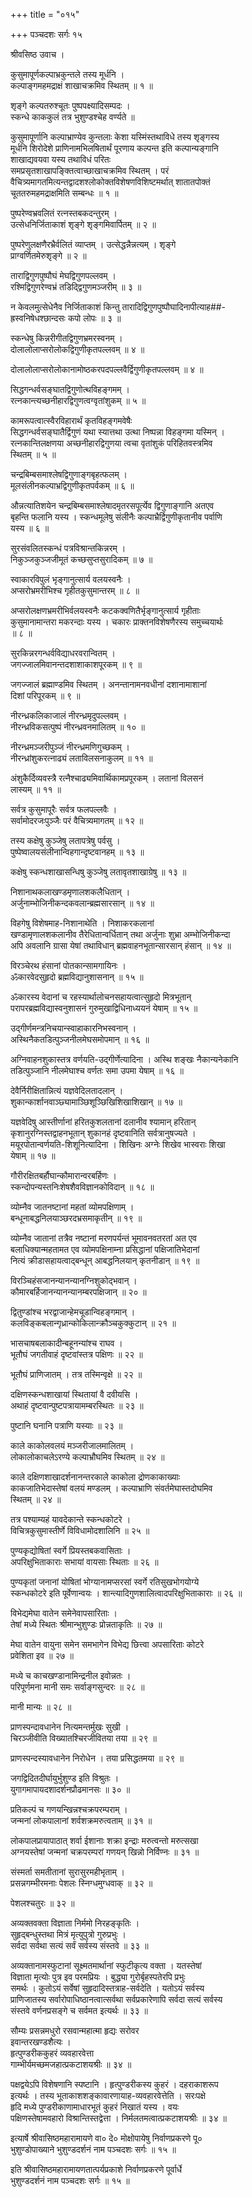 +++
title = "०१५"

+++
पञ्चदशः सर्गः १५  
  
श्रीवसिष्ठ उवाच ।  
  
कुसुमापूर्णकल्पाभ्रकुन्तले तस्य मूर्धनि ।  
कल्पाङ्गमहमद्राक्षं शाखाचक्रमिव स्थितम् ॥ १ ॥  
  
शृङ्गे कल्पतरुश्चूतः पुष्पपक्ष्यादिसम्पदः ।  
स्कन्धे काककुलं तत्र भुशुण्डश्चेह वर्ण्यते ॥   
  
कुसुमापूर्णानि कल्पाभ्राण्येव कुन्तलाः केशा यस्मिंस्तथाविधे तस्य शृङ्गस्य   
मूर्धनि शिरोदेशे प्राणिनामभिलषितार्थं पूरणाय कल्पन्त इति कल्पान्यङ्गानि   
शाखाद्यवयवा यस्य तथाविधं परितः   
समप्रसृतशाखापङ्क्तित्वाच्छाखाचक्रमिव स्थितम् । परं   
वैचित्र्यमागतमित्यन्तद्वादशश्लोकोक्तविशेषणविशिष्टमर्थात् शातातपोक्तं   
चूततरुमहमद्राक्षमिति सम्बन्धः ॥ १ ॥  
  
पुष्परेण्वभ्रवलितं रत्नस्तबकदन्तुरम् ।  
उत्सेधनिर्जिताकाशं शृङ्गे शृङ्गमिवार्पितम् ॥ २ ॥  
  
पुष्परेणुलक्षणैरभ्रैर्वलितं व्याप्तम् । उत्सेद्धन्नैन्नत्यम् । शृङ्गे   
प्राग्वर्णितमेरुशृङ्गे ॥ २ ॥  
  
ताराद्विगुणपुष्पौघं मेघद्विगुणपल्लवम् ।  
रश्मिद्विगुणरेण्वभ्रं तडिद्द्विगुणमञ्जरीम् ॥ ३ ॥  
  
न केवलमुत्सेधेनैव निर्जिताकाशं किन्तु तारादिद्विगुणपुष्पौघादिनापीत्याह##-  
ह्रस्वनिषेधश्छान्दसः कपो लोपः ॥ ३ ॥  
  
स्कन्धेषु किन्नरीगीतद्विगुणभ्रमरस्वनम् ।  
दोलालोलाप्सरोलोकद्विगुणीकृतपल्लवम् ॥ ४ ॥  
  
दोलालोलाप्सरोलोकानामोष्ठकरपदपल्लवैर्द्विगुणीकृतपल्लवम् ॥ ४ ॥  
  
सिद्धगन्धर्वसङ्घातद्विगुणोत्थविहङ्गमम् ।  
रत्नकान्त्यच्छनीहारद्विगुणत्वग्वृतांशुकम् ॥ ५ ॥  
  
कामरूपत्वात्स्वैरविहारार्थं कृतविहङ्गमवेषैः   
सिद्धगन्धर्वसङ्घातैर्द्विगुणं यथा स्यात्तथा उत्था निष्पन्ना विहङ्गमा यस्मिन् ।   
रत्नकान्तिलक्षणया अच्छनीहारद्विगुणया त्वचा वृतांशुकं परिहितवस्त्रमिव   
स्थितम् ॥ ५ ॥  
  
चन्द्रबिम्बसमाश्लेषद्विगुणाङ्गबृहत्फलम् ।  
मूलसंलीनकल्पाभ्रद्विगुणीकृतपर्वकम् ॥ ६ ॥  
  
औन्नत्यातिशयेन चन्द्रबिम्बसमाश्लेषादमृतरसपूर्त्येव द्विगुणाङ्गानि अतएव   
बृहन्ति फलानि यस्य । स्कन्धमूलेषु संलीनैः कल्पाभ्रैर्द्विगुणीकृतानीव पर्वाणि   
यस्य ॥ ६ ॥  
  
सुरसंवलितस्कन्धं पत्रविश्रान्तकिन्नरम् ।  
निकुञ्जकुञ्जजीमूतं कच्छसुप्तसुरादिकम् ॥ ७ ॥  
  
स्वाकारविपुलं भृङ्गानुत्सार्य वलयस्वनैः ।  
अप्सरोभ्रमरीभिश्च गृहीतकुसुमान्तरम् ॥ ८ ॥  
  
अप्सरोलक्षणभ्रमरीभिर्वलयस्वनैः कटकक्वणितैर्भृङ्गानुत्सार्य गृहीताः   
कुसुमानामान्तरा मकरन्दाः यस्य । चकारः प्राक्तनविशेषणैरस्य समुच्चयार्थः   
॥ ८ ॥  
  
सुरकिन्नरगन्धर्वविद्याधरवरान्वितम् ।  
जगज्जालमिवानन्तदशाशाकाशपूरकम् ॥ ९ ॥  
  
जगज्जालं ब्रह्माण्डमिव स्थितम् । अनन्तानामनवधीनां दशानामाशानां   
दिशां परिपूरकम् ॥ ९ ॥  
  
नीरन्ध्रकलिकाजालं नीरन्ध्रमृदुपल्लवम् ।  
नीरन्ध्रविकसत्पुष्पं नीरन्ध्रवनमालितम् ॥ १० ॥  
  
नीरन्ध्रमञ्जरीपुञ्जं नीरन्ध्रमणिगुच्छकम् ।  
नीरन्ध्रांशुकरत्नाढ्यं लताविलसनाकुलम् ॥ ११ ॥  
  
अंशुकैर्दिव्यवस्त्रै रत्नैश्चाढ्यमिवार्थिकामप्रपूरकम् । लतानां विलसनं   
लास्यम् ॥ ११ ॥  
  
सर्वत्र कुसुमापूरैः सर्वत्र फलपल्लवैः ।  
सर्वामोदरजःपुञ्जैः परं वैचित्र्यमागतम् ॥ १२ ॥  
  
तस्य कक्षेषु कुञ्जेषु लतापत्रेषु पर्वसु ।  
पुष्पेष्वालयसंलीनान्विहगान्दृष्टवानहम् ॥ १३ ॥  
  
कक्षेषु स्कन्धशाखासन्धिषु कुञ्जेषु लतावृतशाखाग्रेषु ॥ १३ ॥  
  
निशानाथकलाखण्डमृणालशकलैधितान् ।  
अर्जुनाम्भोजिनीकन्दकवलान्ब्रह्मसारसान् ॥ १४ ॥  
  
विहगेषु विशेषमाह-निशानाथेति । निशाकरकलानां   
खण्डामृणालशकलानीव तैरेधितान्वर्धितान् तथा अर्जुनाः शुभ्रा अम्भोजिनीकन्दा   
अपि अवलानि ग्रासा येषां तथाविधान् ब्रह्मवाहनभूतान्सारसान् हंसान् ॥ १४ ॥  
  
विरञ्चेरथ हंसानां पोतकान्सामगायिनः ।  
ॐकारवेदसुहृदो ब्रह्मविद्यानुशासनान् ॥ १५ ॥  
  
ॐकारस्य वेदानां च रहस्यार्थालोचनसहायत्वात्सुहृदो मित्रभूतान्   
परापरब्रह्मविद्यास्वनुशासनं गुरुमुखाद्विधिनाध्ययनं येषाम् ॥ १५ ॥  
  
उद्गीर्णमन्त्रनिचयान्स्वाहाकारनिभस्वनान् ।  
अस्थिनैकतडित्पुञ्जनीलमेघसमोपमान् ॥ १६ ॥  
  
अग्निवाहनशुकास्तत्र वर्णयति-उद्गीर्णेत्यादिना । अस्थि शङ्खः नैकान्यनेकानि   
तडित्पुञ्जानि नीलमेघाश्च वर्णतः समा उपमा येषाम् ॥ १६ ॥   
  
देवैर्निरीक्षितान्नित्यं यज्ञवेदिलतादलान् ।  
शुकान्कार्शानवाञ्छ्यामाञ्छिशूञ्छिखिशिखाशिखान् ॥ १७ ॥  
  
यज्ञवेदिषु आस्तीर्णानां हरितकुशलतानां दलानीव श्यामान् हरितान्   
कृशानुरग्निस्तद्वाहनभूतान् शुकानहं दृष्टवानिति सर्वत्रानुषज्यते ।   
मयूरपोतान्वर्णयति-शिशूनित्यादिना । शिखिनः अग्नेः शिखेव भास्वराः शिखा   
येषाम् ॥ १७ ॥  
  
गौरीरक्षितबर्हौघान्कौमारान्वरबर्हिणः ।  
स्कन्दोपन्यस्तनिःशेषशैवविज्ञानकोविदान् ॥ १८ ॥  
  
व्योम्नैव जातनष्टानां महतां व्योमपक्षिणाम् ।  
बन्धूनाबद्धनिलयाञ्छरदभ्रसमाकृतीन् ॥ १९ ॥  
  
व्योम्नैव जातानां तत्रैव नष्टानां मरणपर्यन्तं भूमावनवतरतां अत एव   
बलाधिक्यान्महतामत एव व्योमपक्षिनाम्ना प्रसिद्धानां पक्षिजातिभेदानां   
नित्यं क्रीडासहायत्वाद्बन्धून् आबद्धनिलयान् कृतनीडान् ॥ १९ ॥  
  
विरञ्चिहंसजानन्यानन्यानग्निशुकोद्भवान् ।  
कौमारबर्हिजानन्यानन्यानम्बरपक्षिजान् ॥ २० ॥  
  
द्वितुण्डांश्च भरद्वाजान्हेमचूडान्विहङ्गमान् ।  
कलविङ्कबलान्गृध्रान्कोकिलान्क्रौञ्चकुक्कुटान् ॥ २१ ॥  
  
भासचाषबलाकादीन्बहूनन्यांश्च राघव ।  
भूतौघं जगतीवाहं दृष्टवांस्तत्र पक्षिणः ॥ २२ ॥  
  
भूतौघं प्राणिजातम् । तत्र तस्मिन्वृक्षे ॥ २२ ॥  
  
दक्षिणस्कन्धशाखायां स्थितायां वै दवीयसि ।  
अथाहं दृष्टवान्पुष्टपत्रायामम्बरस्थितः ॥ २३ ॥  
  
पुष्टानि घनानि पत्राणि यस्याः ॥ २३ ॥  
  
काले काकोलवलयं मञ्जरीजालमालितम् ।  
लोकालोकाचलेऽरण्ये कल्पाभ्रौघमिव स्थितम् ॥ २४ ॥  
  
काले दक्षिणशाखादर्शनानन्तरकाले काकोला द्रोणकाकाख्याः   
काकजातिभेदास्तेषां वलयं मण्डलम् । कल्पाभ्राणि संवर्तमेघास्तदोघमिव   
स्थितम् ॥ २४ ॥  
  
तत्र पश्याम्यहं यावदेकान्ते स्कन्धकोटरे ।  
विचित्रकुसुमास्तीर्णे विविधामोदशालिनि ॥ २५ ॥  
  
पुण्यकृद्योषितां स्वर्गे प्रियस्तबकवासिताः ।  
अपरिक्षुभिताकाराः सभायां वायसाः स्थिताः ॥ २६ ॥  
  
पुण्यकृतां जनानां योषितां भोग्यानामप्सरसां स्वर्गे रतिसुखभोगयोग्ये   
स्कन्धकोटरे इति पूर्वेणान्वयः । शान्त्यादिगुणशालित्वादपरिक्षुभिताकाराः ॥ २६ ॥  
  
विभेद्यमेघा वातेन समेनेवापसारिताः ।  
तेषां मध्ये स्थितः श्रीमान्भुशुण्डः प्रोन्नताकृतिः ॥ २७ ॥  
  
मेघा वातेन वायुना समेन समभागेन विभेद्य छित्त्वा अपसारिताः कोटरे   
प्रवेशिता इव ॥ २७ ॥  
  
मध्ये च काचखण्डानामिन्द्रनील इवोन्नतः ।  
परिपूर्णमना मानी समः सर्वाङ्गसुन्दरः ॥ २८ ॥  
  
मानी मान्यः ॥ २८ ॥  
  
प्राणस्पन्दावधानेन नित्यमन्तर्मुखः सुखी ।  
चिरञ्जीवीति विख्यातश्चिरजीवितया तया ॥ २९ ॥  
  
प्राणस्पन्दस्यावधानेन निरोधेन । तया प्रसिद्धतमया ॥ २९ ॥  
  
जगद्विदितदीर्घायुर्भुशुण्ड इति विश्रुतः ।  
युगागमापायदशादर्शनप्रौढमानसः ॥ ३० ॥  
  
प्रतिकल्पं च गणयन्खिन्नश्चक्रपरम्पराम् ।  
जन्मनां लोकपालानां शर्वशक्रमरुत्वताम् ॥ ३१ ॥  
  
लोकपालप्रायापाठात् शर्वा ईशानाः शक्रा इन्द्राः मरुत्वन्तो मरुत्सखा   
अग्नयस्तेषां जन्मनां चक्रपरम्परां गणयन् खिन्नो निर्विण्नः ॥ ३१ ॥  
  
संस्मर्ता समतीतानां सुरासुरमहीभृताम् ।  
प्रसन्नगम्भीरमनाः पेशलः स्निग्धमुग्धवाक् ॥ ३२ ॥  
  
पेशलश्चतुरः ॥ ३२ ॥  
  
अव्यक्तवक्ता विज्ञाता निर्ममो निरहङ्कृतिः ।  
सुहृद्बन्धुस्तथा मित्रं मृत्युपुत्रो गुरुप्रभुः ।  
सर्वदा सर्वथा सत्यं सर्वं सर्वस्य संस्तवे ॥ ३३ ॥  
  
अव्यक्तानामस्फुटानां सूक्ष्मतमार्थानां स्फुटीकृत्य वक्ता । यतस्तेषां   
विज्ञाता मृत्योः पुत्र इव परमप्रियः । बुद्ध्या गुरोर्बृहस्पतेरपि प्रभुः   
समर्थः । कुतोऽयं सर्वेषां सुहृदादिस्तत्राह-सर्वदेति । यतोऽयं सर्वस्य   
प्राणिजातस्य सर्वारोपाधिष्ठानत्वात्सर्वथा सर्वप्रकारेणापि सर्वदा सत्यं सर्वस्य   
संस्तवे वर्णनप्रसङ्गे च सर्वमत इत्यर्थः ॥ ३३ ॥  
  
सौम्यः प्रसन्नमधुरो रसवान्महात्मा हृद्यः सरोवर   
इवान्तरखण्डशैत्यः ।  
हृत्पुण्डरीककुहरं व्यवहारवेत्ता   
गाम्भीर्यमच्छमजहात्प्रकटाशयश्रीः ॥ ३४ ॥  
  
पक्षद्वयेऽपि विशेषणानि स्पष्टानि । हृत्पुण्डरीकस्य कुहरं । दहराकाशरूप   
इत्यर्थः । तस्य भूताकाशशङ्कावारणायाह-व्यवहारवेत्तेति । सरःपक्षे   
हृदि मध्ये पुण्डरीकाणामाधारभूतं कुहरं निखातं यस्य । वयः   
पक्षिणस्तेषामवहारो विश्रान्तिस्तद्वेत्ता । निर्मलतमत्वात्प्रकटाशयश्रीः ॥ ३४ ॥  
  
इत्यार्षे श्रीवासिष्ठमहारामायणे वा० दे० मोक्षोपायेषु निर्वाणप्रकरणे पू०   
भुशुण्डोपाख्याने भुशुण्डदर्शनं नाम पञ्चदशः सर्गः ॥ १५ ॥  
  
इति श्रीवासिष्ठमहारामायणतात्पर्यप्रकाशे निर्वाणप्रकरणे पूर्वार्धे   
भुशुण्डदर्शनं नाम पञ्चदशः सर्गः ॥ १५ ॥  
  